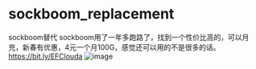 # sockboom_replacement
sockboom替代
sockboom用了一年多跑路了，找到一个性价比高的，可以月充，新春有优惠，4元一个月100G，感觉还可以用的不是很多的话。https://bit.ly/EFClouda
![image](https://github.com/wfi2017/sockboom_replacement/assets/31526965/3e0b1552-247d-40ca-b7bd-26917fef5955)
